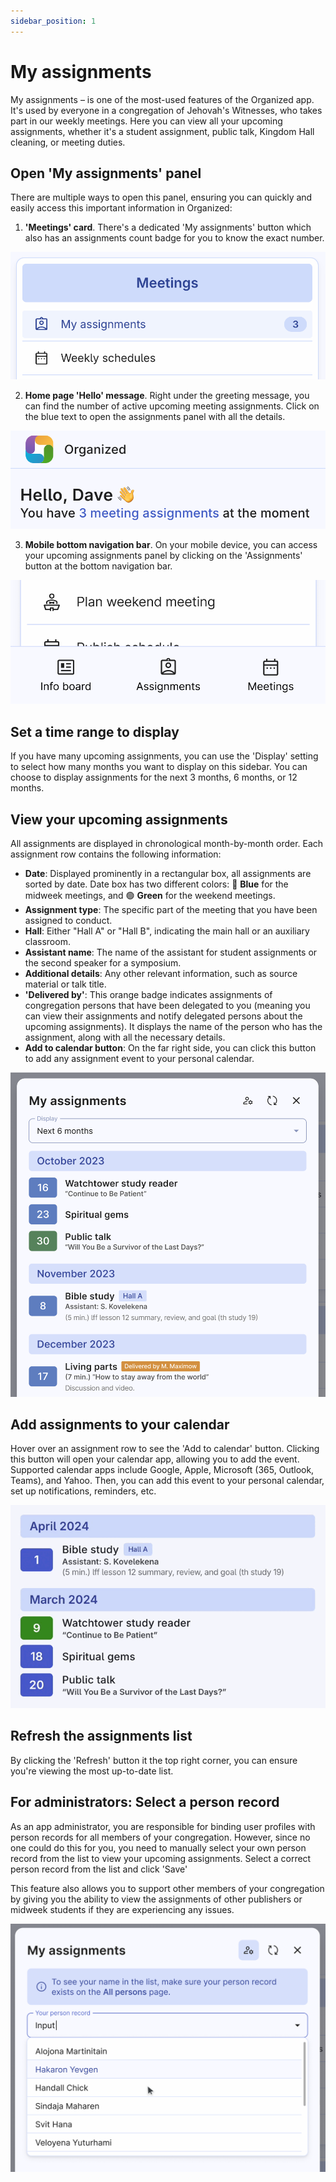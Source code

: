 ```yaml
---
sidebar_position: 1
---
```


# My assignments

My assignments – is one of the most-used features of the Organized app. It's used by everyone in a congregation of Jehovah's Witnesses, who takes part in our weekly meetings. Here you can view all your upcoming assignments, whether it's a student assignment, public talk, Kingdom Hall cleaning, or meeting duties.

## Open 'My assignments' panel

There are multiple ways to open this panel, ensuring you can quickly and easily access this important information in Organized:

1. **'Meetings' card**. There's a dedicated 'My assignments' button which also has an assignments count badge for you to know the exact number.

![My assignments button](./img/open-metting-card.png)

2. **Home page 'Hello' message**. Right under the greeting message, you can find the number of active upcoming meeting assignments. Click on the blue text to open the assignments panel with all the details.

![My assignments greeting message](./img/open-greeting.png)

3. **Mobile bottom navigation bar**. On your mobile device, you can access your upcoming assignments panel by clicking on the 'Assignments' button at the bottom navigation bar.

![My assignments bottom nav](./img/open-mobile-navbar.png)

## Set a time range to display

If you have many upcoming assignments, you can use the 'Display' setting to select how many months you want to display on this sidebar. You can choose to display assignments for the next 3 months, 6 months, or 12 months.

## View your upcoming assignments

All assignments are displayed in chronological month-by-month order. Each assignment row contains the following information:

- **Date**: Displayed prominently in a rectangular box, all assignments are sorted by date. Date box has two different colors: 🔵 **Blue** for the midweek meetings, and 🟢  **Green** for the weekend meetings.
- **Assignment type**: The specific part of the meeting that you have been assigned to conduct.
- **Hall**: Either "Hall A" or "Hall B", indicating the main hall or an auxiliary classroom.
- **Assistant name**: The name of the assistant for student assignments or the second speaker for a symposium.
- **Additional details**: Any other relevant information, such as source material or talk title.
- **'Delivered by'**: This orange badge indicates assignments of congregation persons that have been delegated to you (meaning you can view their assignments and notify delegated persons about the upcoming assignments). It displays the name of the person who has the assignment, along with all the necessary details.
- **Add to calendar button**: On the far right side, you can click this button to add any assignment event to your personal calendar.

![My assignments panel](./img/my-assignments-panel.png)

## Add assignments to your calendar

Hover over an assignment row to see the 'Add to calendar' button. Clicking this button will open your calendar app, allowing you to add the event. Supported calendar apps include Google, Apple, Microsoft (365, Outlook, Teams), and Yahoo. Then, you can add this event to your personal calendar, set up notifications, reminders, etc.

![Add assignments to calendar](./img/add-to-calendar-hover.gif)

## Refresh the assignments list

By clicking the 'Refresh' button it the top right corner, you can ensure you're viewing the most up-to-date list.

## For administrators: Select a person record

As an app administrator, you are responsible for binding user profiles with person records for all members of your congregation. However, since no one could do this for you, you need to manually select your own person record from the list to view your upcoming assignments. Select a correct person record from the list and click 'Save'

This feature also allows you to support other members of your congregation by giving you the ability to view the assignments of other publishers or midweek students if they are experiencing any issues.

![Select person record for assignments](./img/assignment-person-record.png)

